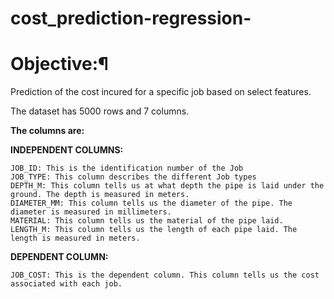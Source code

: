 # cost_prediction-regression-

# Objective:¶

Prediction of the cost incured for a specific job based on select features.

The dataset has 5000 rows and 7 columns.

**The columns are:**

**INDEPENDENT COLUMNS:**

    JOB_ID: This is the identification number of the Job
    JOB_TYPE: This column describes the different Job types
    DEPTH_M: This column tells us at what depth the pipe is laid under the ground. The depth is measured in meters.
    DIAMETER_MM: This column tells us the diameter of the pipe. The diameter is measured in millimeters.
    MATERIAL: This column tells us the material of the pipe laid.
    LENGTH_M: This column tells us the length of each pipe laid. The length is measured in meters.

**DEPENDENT COLUMN:**

    JOB_COST: This is the dependent column. This column tells us the cost associated with each job.

